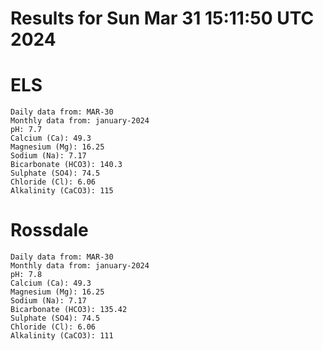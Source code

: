 # Results for Sun Mar 31 15:11:50 UTC 2024
# ELS
```
Daily data from: MAR-30
Monthly data from: january-2024
pH: 7.7
Calcium (Ca): 49.3
Magnesium (Mg): 16.25
Sodium (Na): 7.17
Bicarbonate (HCO3): 140.3
Sulphate (SO4): 74.5
Chloride (Cl): 6.06
Alkalinity (CaCO3): 115
```
# Rossdale
```
Daily data from: MAR-30
Monthly data from: january-2024
pH: 7.8
Calcium (Ca): 49.3
Magnesium (Mg): 16.25
Sodium (Na): 7.17
Bicarbonate (HCO3): 135.42
Sulphate (SO4): 74.5
Chloride (Cl): 6.06
Alkalinity (CaCO3): 111
```
